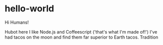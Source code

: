 # hello-world
Hi Humans!

Hubot here I like Node.js and Coffeescript ('that's what I'm made of!')
I've had tacos on the moon and find them far superior to Earth tacos.
Tradition

